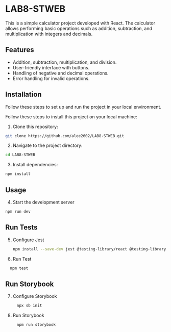 # LAB8-STWEB

This is a simple calculator project developed with React. The calculator allows performing basic operations such as addition, subtraction, and multiplication with integers and decimals. 

## Features
- Addition, subtraction, multiplication, and division.
- User-friendly interface with buttons.
- Handling of negative and decimal operations.
- Error handling for invalid operations.

## Installation
Follow these steps to set up and run the project in your local environment.

Follow these steps to install this project on your local machine:

1. Clone this repository:

``` bash
git clone https://github.com/alee2602/LAB8-STWEB.git
```
2. Navigate to the project directory:

``` bash
cd LAB8-STWEB
```
3. Install dependencies:
``` bash
npm install
```

## Usage

4. Start the development server
``` bash
npm run dev
```

## Run Tests
5. Configure Jest
   ``` bash
   npm install --save-dev jest @testing-library/react @testing-library/jest-dom
   ```
   
6. Run Test
 ``` bash
   npm test
```

## Run Storybook
7. Configure Storybook
 ``` bash
      npx sb init
   ```

8. Run Storybook
 ``` bash
      npm run storybook
   ```
   









